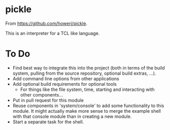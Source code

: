 # pickle

From <https://github.com/howerj/pickle>.

This is an interpreter for a TCL like language.

# To Do

- Find best way to integrate this into the project (both in terms of the build
  system, pulling from the source repository, optional build extras, ...).
- Add command line options from other applications
- Add optional build requirements for optional tools
  - For things like the file system, time, starting and interacting with other
    components...
- Put in pull request for this module
- Reuse components in 'system/console' to add some functionality to this
  module. It might actually make more sense to merge the example shell with
  that console module than in creating a new module.
- Start a separate task for the shell.

